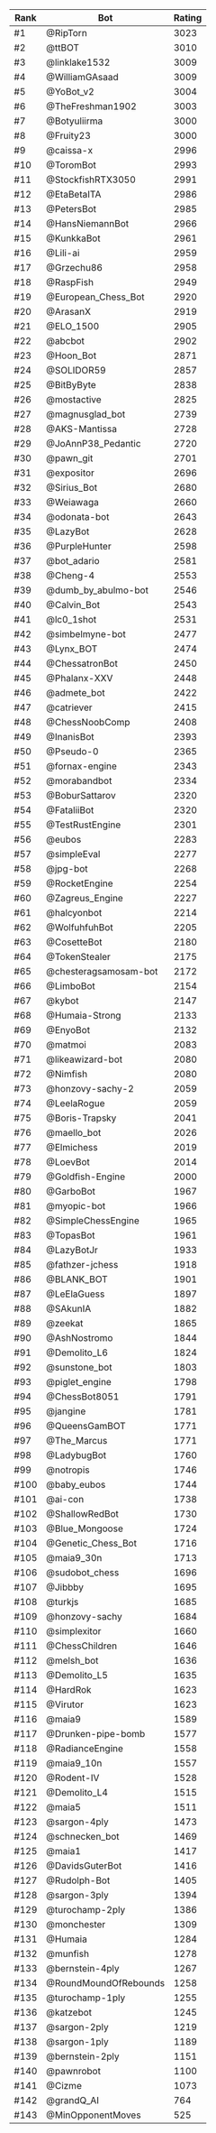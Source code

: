 Rank|Bot|Rating
---|---|---
#1|@RipTorn|3023
#2|@ttBOT|3010
#3|@linklake1532|3009
#4|@WilliamGAsaad|3009
#5|@YoBot_v2|3004
#6|@TheFreshman1902|3003
#7|@Botyuliirma|3000
#8|@Fruity23|3000
#9|@caissa-x|2996
#10|@ToromBot|2993
#11|@StockfishRTX3050|2991
#12|@EtaBetaITA|2986
#13|@PetersBot|2985
#14|@HansNiemannBot|2966
#15|@KunkkaBot|2961
#16|@Lili-ai|2959
#17|@Grzechu86|2958
#18|@RaspFish|2949
#19|@European_Chess_Bot|2920
#20|@ArasanX|2919
#21|@ELO_1500|2905
#22|@abcbot|2902
#23|@Hoon_Bot|2871
#24|@SOLIDOR59|2857
#25|@BitByByte|2838
#26|@mostactive|2825
#27|@magnusglad_bot|2739
#28|@AKS-Mantissa|2728
#29|@JoAnnP38_Pedantic|2720
#30|@pawn_git|2701
#31|@expositor|2696
#32|@Sirius_Bot|2680
#33|@Weiawaga|2660
#34|@odonata-bot|2643
#35|@LazyBot|2628
#36|@PurpleHunter|2598
#37|@bot_adario|2581
#38|@Cheng-4|2553
#39|@dumb_by_abulmo-bot|2546
#40|@Calvin_Bot|2543
#41|@lc0_1shot|2531
#42|@simbelmyne-bot|2477
#43|@Lynx_BOT|2474
#44|@ChessatronBot|2450
#45|@Phalanx-XXV|2448
#46|@admete_bot|2422
#47|@catriever|2415
#48|@ChessNoobComp|2408
#49|@InanisBot|2393
#50|@Pseudo-0|2365
#51|@fornax-engine|2343
#52|@morabandbot|2334
#53|@BoburSattarov|2320
#54|@FataliiBot|2320
#55|@TestRustEngine|2301
#56|@eubos|2283
#57|@simpleEval|2277
#58|@jpg-bot|2268
#59|@RocketEngine|2254
#60|@Zagreus_Engine|2227
#61|@halcyonbot|2214
#62|@WolfuhfuhBot|2205
#63|@CosetteBot|2180
#64|@TokenStealer|2175
#65|@chesteragsamosam-bot|2172
#66|@LimboBot|2154
#67|@kybot|2147
#68|@Humaia-Strong|2133
#69|@EnyoBot|2132
#70|@matmoi|2083
#71|@likeawizard-bot|2080
#72|@Nimfish|2080
#73|@honzovy-sachy-2|2059
#74|@LeelaRogue|2059
#75|@Boris-Trapsky|2041
#76|@maello_bot|2026
#77|@Elmichess|2019
#78|@LoevBot|2014
#79|@Goldfish-Engine|2000
#80|@GarboBot|1967
#81|@myopic-bot|1966
#82|@SimpleChessEngine|1965
#83|@TopasBot|1961
#84|@LazyBotJr|1933
#85|@fathzer-jchess|1918
#86|@BLANK_BOT|1901
#87|@LeElaGuess|1897
#88|@SAkunIA|1882
#89|@zeekat|1865
#90|@AshNostromo|1844
#91|@Demolito_L6|1824
#92|@sunstone_bot|1803
#93|@piglet_engine|1798
#94|@ChessBot8051|1791
#95|@jangine|1781
#96|@QueensGamBOT|1771
#97|@The_Marcus|1771
#98|@LadybugBot|1760
#99|@notropis|1746
#100|@baby_eubos|1744
#101|@ai-con|1738
#102|@ShallowRedBot|1730
#103|@Blue_Mongoose|1724
#104|@Genetic_Chess_Bot|1716
#105|@maia9_30n|1713
#106|@sudobot_chess|1696
#107|@Jibbby|1695
#108|@turkjs|1685
#109|@honzovy-sachy|1684
#110|@simplexitor|1660
#111|@ChessChildren|1646
#112|@melsh_bot|1636
#113|@Demolito_L5|1635
#114|@HardRok|1623
#115|@Virutor|1623
#116|@maia9|1589
#117|@Drunken-pipe-bomb|1577
#118|@RadianceEngine|1558
#119|@maia9_10n|1557
#120|@Rodent-IV|1528
#121|@Demolito_L4|1515
#122|@maia5|1511
#123|@sargon-4ply|1473
#124|@schnecken_bot|1469
#125|@maia1|1417
#126|@DavidsGuterBot|1416
#127|@Rudolph-Bot|1405
#128|@sargon-3ply|1394
#129|@turochamp-2ply|1386
#130|@monchester|1309
#131|@Humaia|1284
#132|@munfish|1278
#133|@bernstein-4ply|1267
#134|@RoundMoundOfRebounds|1258
#135|@turochamp-1ply|1255
#136|@katzebot|1245
#137|@sargon-2ply|1219
#138|@sargon-1ply|1189
#139|@bernstein-2ply|1151
#140|@pawnrobot|1100
#141|@Cizme|1073
#142|@grandQ_AI|764
#143|@MinOpponentMoves|525
